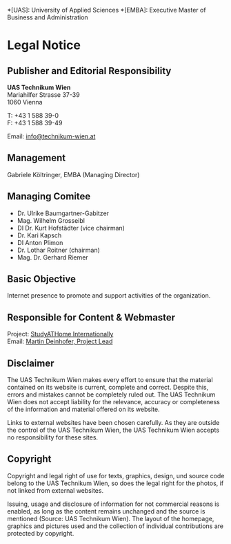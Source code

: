 <!-- prettier-ignore -->
*[UAS]: University of Applied Sciences
*[EMBA]: Executive Master of Business and Administration

# Legal Notice

## Publisher and Editorial Responsibility


**UAS Technikum Wien**  
Mariahilfer Strasse 37-39  
1060 Vienna

T: +43 1 588 39-0  
F: +43 1 588 39-49


Email: [info@technikum-wien.at](mailto:info@technikum-wien.at)

## Management

Gabriele Költringer, EMBA (Managing Director)

## Managing Comitee

* Dr. Ulrike Baumgartner-Gabitzer
* Mag. Wilhelm Grosseibl
* DI Dr. Kurt Hofstädter (vice chairman)
* Dr. Kari Kapsch
* DI Anton Plimon
* Dr. Lothar Roitner (chairman)
* Mag. Dr. Gerhard Riemer

## Basic Objective

Internet presence to promote and support activities of the organization.

## Responsible for Content & Webmaster

Project: [StudyATHome Internationally](https://studyathome.technikum-wien.at)  
Email: [Martin Deinhofer, Project Lead](mailto:martin.deinhofer@technikum-wien.at)

## Disclaimer

The UAS Technikum Wien makes every effort to ensure that the material contained on its website is current, complete and correct. Despite this, errors and mistakes cannot be completely ruled out. The UAS Technikum Wien does not accept liability for the relevance, accuracy or completeness of the information and material offered on its website. 

Links to external websites have been chosen carefully. As they are outside the control of the UAS Technikum Wien, the UAS Technikum Wien accepts no responsibility for these sites.

## Copyright

Copyright and legal right of use for texts, graphics, design, und source code belong to the UAS Technikum Wien, so does the legal right for the photos, if not linked from external websites. 

Issuing, usage and disclosure of information for not commercial reasons is enabled, as long as the content remains unchanged and the source is mentioned (Source: UAS Technikum Wien). The layout of the homepage, graphics and pictures used and the collection of individual contributions are protected by copyright.

<style lang="stylus">
.prev-next
  display none !important
</style>